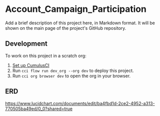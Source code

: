 # Account_Campaign_Participation

Add a brief description of this project here, in Markdown format.
It will be shown on the main page of the project's GitHub repository.

## Development

To work on this project in a scratch org:

1. [Set up CumulusCI](https://cumulusci.readthedocs.io/en/latest/tutorial.html)
2. Run `cci flow run dev_org --org dev` to deploy this project.
3. Run `cci org browser dev` to open the org in your browser.

## ERD

https://www.lucidchart.com/documents/edit/ba4fbd1d-2ce2-4952-a313-770505ba49ed/0_0?shared=true
